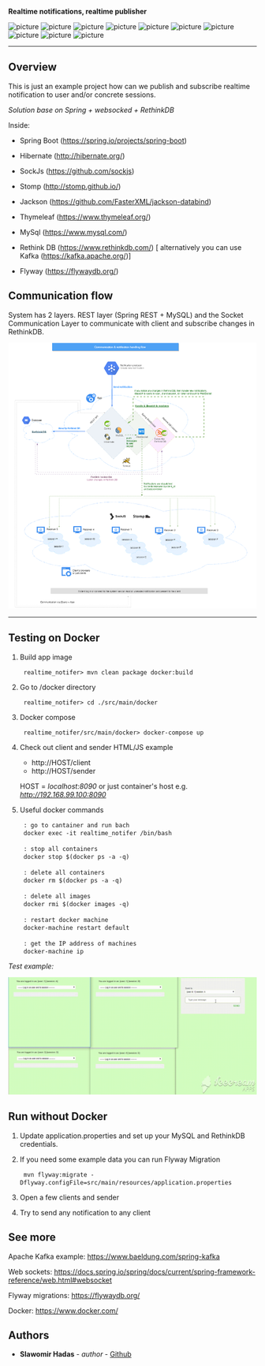 **Realtime notifications, realtime publisher**

![picture](https://img.shields.io/badge/Java-11.0.1-brightgreen.svg)
![picture](https://img.shields.io/badge/Spring%20Boot-2.1.1-brightgreen.svg)
![picture](https://img.shields.io/badge/Hibernate-5.3.7-blue.svg)
![picture](https://img.shields.io/badge/Flyway-5.2.4-green.svg)
![picture](https://img.shields.io/badge/Jackson-2.9.8-green.svg)
![picture](https://img.shields.io/badge/Thymeleaf-2.1.5-%23877756.svg)
![picture](https://img.shields.io/badge/SockJS-1.0.0-%234B317D.svg)
![picture](https://img.shields.io/badge/Stomp-2.3.3-%2330637E.svg)
![picture](https://img.shields.io/badge/-MySQL-blue.svg)
![picture](https://img.shields.io/badge/-Rethink%20DB-blue.svg)

---

## Overview

This is just an example project how can we publish and subscribe realtime notification to user and/or concrete sessions.

*Solution base on Spring + websocked + RethinkDB*

Inside:

* Spring Boot (https://spring.io/projects/spring-boot)

* Hibernate (http://hibernate.org/)

* SockJs (https://github.com/sockjs)

* Stomp (http://stomp.github.io/)

* Jackson (https://github.com/FasterXML/jackson-databind)

* Thymeleaf (https://www.thymeleaf.org/)

* MySql (https://www.mysql.com/)

* Rethink DB (https://www.rethinkdb.com/) [ alternatively you can use Kafka (https://kafka.apache.org/)]

* Flyway (https://flywaydb.org/)

## Communication flow

System has 2 layers. REST layer (Spring REST + MySQL) and the Socket Communication Layer to communicate with client and subscribe changes in RethinkDB.


![picture](files/realtime-notifer2.png)

---

## Testing on Docker

1. Build app image    

        realtime_notifer> mvn clean package docker:build

2. Go to /docker directory

        realtime_notifer> cd ./src/main/docker

3. Docker compose

        realtime_notifer/src/main/docker> docker-compose up

4. Check out client and sender HTML/JS example
    - http://HOST/client
    - http://HOST/sender
    
    HOST = *localhost:8090* or just container's host e.g. *http://192.168.99.100:8090*
    
5. Useful docker commands

        : go to cantainer and run bach
        docker exec -it realtime_notifer /bin/bash
        
        : stop all containers
        docker stop $(docker ps -a -q)
        
        : delete all containers
        docker rm $(docker ps -a -q)
        
        : delete all images 
        docker rmi $(docker images -q)
        
        : restart docker machine
        docker-machine restart default
        
        : get the IP address of machines
        docker-machine ip
        
*Test example:*

![picture](files/gif-notif.gif)

## Run without Docker
1. Update application.properties and set up your MySQL and RethinkDB credentials.
2. If you need some example data you can run Flyway Migration
    
        mvn flyway:migrate -Dflyway.configFile=src/main/resources/application.properties
    
3. Open a few clients and sender
4. Try to send any notification to any client


## See more

Apache Kafka example: https://www.baeldung.com/spring-kafka

Web sockets:  https://docs.spring.io/spring/docs/current/spring-framework-reference/web.html#websocket

Flyway migrations: https://flywaydb.org/

Docker: https://www.docker.com/

## Authors

* **Slawomir Hadas** - *author* - [Github](https://github.com/hadasbro)
